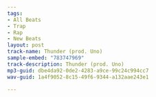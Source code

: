 ```yaml
---
tags:
- All Beats
- Trap
- Rap
- New Beats
layout: post
track-name: Thunder (prod. Uno)
sample-embed: "783747969"
track-description: Thunder (prod. Uno)
mp3-guid: dbe4da92-0de2-4283-a9ce-99c24c994cc7
wav-guid: 1a4f9052-8c15-49f6-9344-a132aae243e1

---
```

